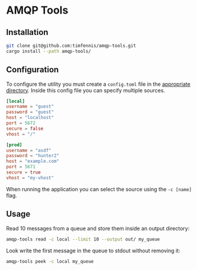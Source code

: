 AMQP Tools
==========

## Installation

```bash
git clone git@github.com:timfennis/amqp-tools.git
cargo install --path amqp-tools/
```

## Configuration

To configure the utility you must create a `config.toml` file in the [appropriate directory](https://crates.io/crates/dirs). Inside
this config file you can specify multiple sources.

```toml
[local]
username = "guest"
password = "guest"
host = "localhost"
port = 5672
secure = false
vhost = "/"

[prod]
username = "asdf"
password = "hunter2"
host = "example.com"
port = 5671
secure = true
vhost = "my-vhost"
```

When running the application you can select the source using the `-c [name]` flag.

## Usage

Read 10 messages from a queue and store them inside an output directory:

```bash
amqp-tools read -c local --limit 10 --output out/ my_queue
```

Look write the first message in the queue to stdout without removing it:

```bash
amqp-tools peek -c local my_queue
```